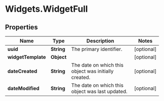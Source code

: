 # Widgets.WidgetFull

## Properties
Name | Type | Description | Notes
------------ | ------------- | ------------- | -------------
**uuid** | **String** | The primary identifier. | [optional] 
**widgetTemplate** | **Object** |  | [optional] 
**dateCreated** | **String** | The date on which this object was initially created. | [optional] 
**dateModified** | **String** | The date on which this object was last updated. | [optional] 
